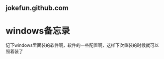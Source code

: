 jokefun.github.com
------------------

windows备忘录
=============

记下windows里面装的软件啊，软件的一些配置啊，这样下次重装的时候就可以照着装了

